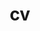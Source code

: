 ---
layout: cv
permalink: /cv/
title: cv
nav: true
nav_order: 2
cv_pdf_cn: 250326_Sijie Yang_CV.pdf  
cv_pdf_en: 250326_Sijie Yang_CV.pdf  
description: Here is my CV page as a brief introduction on my education, work experience, and research interests. Please download the pdf version CV for more details.
toc:
  sidebar: left
---